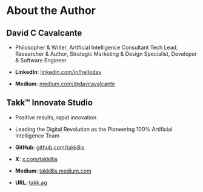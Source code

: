 # About the Author

## David C Cavalcante

- Philosopher & Writer, Artificial Intelligence Consultant Tech Lead, Researcher & Author, Strategic Marketing & Design Specialist, Developer & Software Engineer

- **LinkedIn**: [linkedin.com/in/hellodav](https://linkedin.com/in/hellodav/)
- **Medium**: [medium.com/@davcavalcante](https://medium.com/@davcavalcante/)

## Takk™ Innovate Studio

- Positive results, rapid innovation
- Leading the Digital Revolution as the Pioneering 100% Artificial Intelligence Team

- **GitHub**: [github.com/takk8is](https://github.com/takk8is)
- **X**: [x.com/takk8is](https://x.com/takk8is/)
- **Medium**: [takk8is.medium.com](https://takk8is.medium.com/)
- **URL**: [takk.ag](https://takk.ag/)
